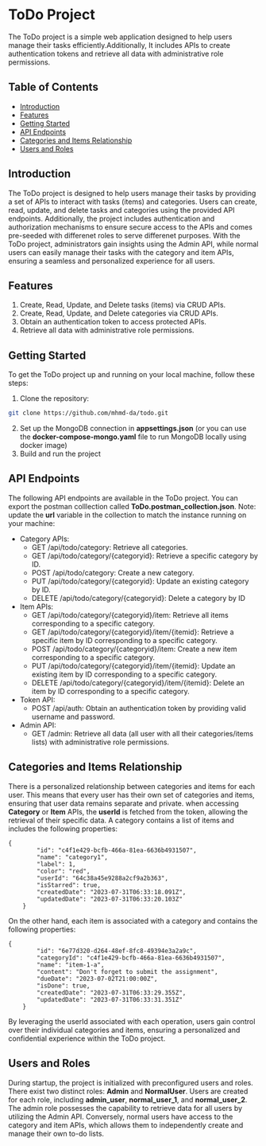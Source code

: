 # ToDo Project

The ToDo project is a simple web application designed to help users manage their tasks efficiently.Additionally, It includes APIs to create authentication tokens and retrieve all data with administrative role permissions. 

## Table of Contents
- [Introduction](#introduction)
- [Features](#features)
- [Getting Started](#getting-started)
- [API Endpoints](#api-endpoints)
- [Categories and Items Relationship](#categories-and-items-relationship)
- [Users and Roles](#users-and-roles)

## Introduction
The ToDo project is designed to help users manage their tasks by providing a set of APIs to interact with tasks (items) and categories. Users can create, read, update, and delete tasks and categories using the provided API endpoints. Additionally, the project includes authentication and authorization mechanisms to ensure secure access to the APIs and comes pre-seeded with differenet roles to serve differenet purposes. With the ToDo project, administrators gain insights using the Admin API, while normal users can easily manage their tasks with the category and item APIs, ensuring a seamless and personalized experience for all users.

## Features
1. Create, Read, Update, and Delete tasks (items) via CRUD APIs.
2. Create, Read, Update, and Delete categories via CRUD APIs.
3. Obtain an authentication token to access protected APIs.
4. Retrieve all data with administrative role permissions.

## Getting Started
To get the ToDo project up and running on your local machine, follow these steps:
1. Clone the repository:
```bash
git clone https://github.com/mhmd-da/todo.git
```
2. Set up the MongoDB connection in **appsettings.json** (or you can use the **docker-compose-mongo.yaml** file to run MongoDB locally using docker image)
3. Build and run the project

## API Endpoints
The following API endpoints are available in the ToDo project. You can export the postman colllection called **ToDo.postman_collection.json**. Note: update the **url** variable in the collection to match the instance running on your machine:
- Category APIs:
  - GET /api/todo/category: Retrieve all categories.
  - GET /api/todo/category/{categoryid}: Retrieve a specific category by ID.
  - POST /api/todo/category: Create a new category.
  - PUT /api/todo/category/{categoryid}: Update an existing category by ID.
  - DELETE /api/todo/category/{categoryid}: Delete a category by ID
- Item APIs:
  - GET /api/todo/category/{categoryid}/item: Retrieve all items corresponding to a specific category.
  - GET /api/todo/category/{categoryid}/item/{itemid}: Retrieve a specific item by ID corresponding to a specific category.
  - POST /api/todo/category/{categoryid}/item: Create a new item corresponding to a specific category.
  - PUT /api/todo/category/{categoryid}/item/{itemid}: Update an existing item by ID corresponding to a specific category.
  - DELETE /api/todo/category/{categoryid}/item/{itemid}: Delete an item by ID corresponding to a specific category.
- Token API:
  - POST /api/auth: Obtain an authentication token by providing valid username and password.
- Admin API:
  - GET /admin: Retrieve all data (all user with all their categories/items lists) with administrative role permissions.

 ## Categories and Items Relationship
There is a personalized relationship between categories and items for each user. This means that every user has their own set of categories and items, ensuring that user data remains separate and private. when accessing **Category** or **Item** APIs, the **userId** is fetched from the token, allowing the retrieval of their specific data.
A category contains a list of items and includes the following properties:
```
{
        "id": "c4f1e429-bcfb-466a-81ea-6636b4931507",
        "name": "category1",
        "label": 1,
        "color": "red",
        "userId": "64c38a45e9288a2cf9a2b363",
        "isStarred": true,
        "createdDate": "2023-07-31T06:33:18.091Z",
        "updatedDate": "2023-07-31T06:33:20.103Z"
    }
```
On the other hand, each item is associated with a category and contains the following properties:


```
{
        "id": "6e77d320-d264-48ef-8fc8-49394e3a2a9c",
        "categoryId": "c4f1e429-bcfb-466a-81ea-6636b4931507",
        "name": "item-1-a",
        "content": "Don't forget to submit the assignment",
        "dueDate": "2023-07-02T21:00:00Z",
        "isDone": true,
        "createdDate": "2023-07-31T06:33:29.355Z",
        "updatedDate": "2023-07-31T06:33:31.351Z"
    }
```
By leveraging the userId associated with each operation, users gain control over their individual categories and items, ensuring a personalized and confidential experience within the ToDo project.

## Users and Roles
During startup, the project is initialized with preconfigured users and roles. There exist two distinct roles: **Admin** and **NormalUser**. Users are created for each role, including **admin_user**, **normal_user_1**, and **normal_user_2**. 
The admin role possesses the capability to retrieve data for all users by utilizing the Admin API. Conversely, normal users have access to the category and item APIs, which allows them to independently create and manage their own to-do lists.
